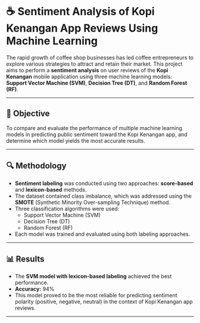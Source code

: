 # ☕ Sentiment Analysis of Kopi Kenangan App Reviews Using Machine Learning

The rapid growth of coffee shop businesses has led coffee entrepreneurs to explore various strategies to attract and retain their market. This project aims to perform a **sentiment analysis** on user reviews of the **Kopi Kenangan** mobile application using three machine learning models: **Support Vector Machine (SVM)**, **Decision Tree (DT)**, and **Random Forest (RF)**.

---

## 🧠 Objective

To compare and evaluate the performance of multiple machine learning models in predicting public sentiment toward the Kopi Kenangan app, and determine which model yields the most accurate results.

---

## 🔍 Methodology

- **Sentiment labeling** was conducted using two approaches: **score-based** and **lexicon-based** methods.
- The dataset contained class imbalance, which was addressed using the **SMOTE** (Synthetic Minority Over-sampling Technique) method.
- Three classification algorithms were used:  
  - Support Vector Machine (SVM)  
  - Decision Tree (DT)  
  - Random Forest (RF)
- Each model was trained and evaluated using both labeling approaches.

---

## 📊 Results

- The **SVM model with lexicon-based labeling** achieved the best performance.
- **Accuracy:** 94%  
- This model proved to be the most reliable for predicting sentiment polarity (positive, negative, neutral) in the context of Kopi Kenangan app reviews.

---
